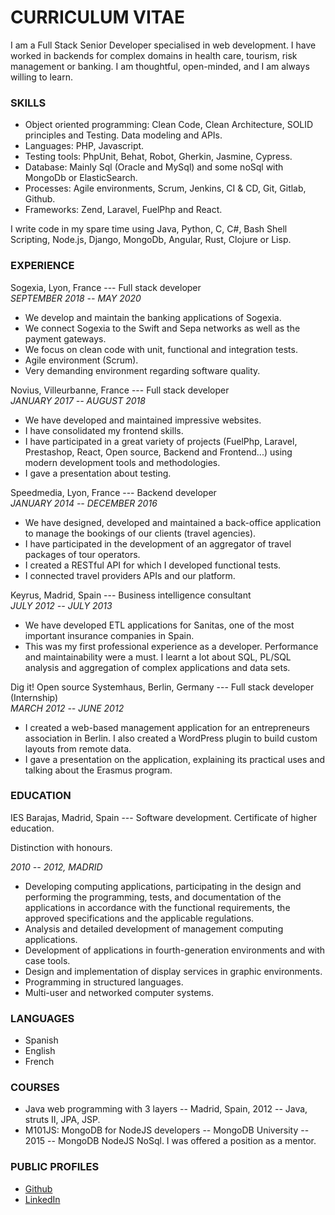 CURRICULUM VITAE
================

I am a Full Stack Senior Developer specialised in web development. 
I have worked in backends for complex domains in health care, tourism, risk management or banking. 
I am thoughtful, open-minded, and I am always willing to learn.

### SKILLS

- Object oriented programming: Clean Code, Clean Architecture, SOLID principles and Testing. Data modeling and APIs.
- Languages: PHP, Javascript.
- Testing tools: PhpUnit, Behat, Robot, Gherkin, Jasmine, Cypress.
- Database: Mainly Sql (Oracle and MySql) and some noSql with MongoDb or ElasticSearch.
- Processes: Agile environments, Scrum, Jenkins, CI & CD, Git, Gitlab, Github.
- Frameworks: Zend, Laravel, FuelPhp and React.

I write code in my spare time using Java, Python, C, C#, Bash Shell Scripting, Node.js, Django, MongoDb, Angular, Rust, Clojure or Lisp.

### EXPERIENCE

Sogexia, Lyon, France --- Full stack developer\
*SEPTEMBER 2018 -- MAY 2020*

- We develop and maintain the banking applications of Sogexia.
- We connect Sogexia to the Swift and Sepa networks as well as the payment gateways.
- We focus on clean code with unit, functional and integration tests.
- Agile environment (Scrum).
- Very demanding environment regarding software quality.

Novius, Villeurbanne, France --- Full stack developer\
*JANUARY 2017 -- AUGUST 2018*

- We have developed and maintained impressive websites.
- I have consolidated my frontend skills.
- I have participated in a great variety of projects (FuelPhp, Laravel, Prestashop, React, Open source, Backend and Frontend...) using modern development tools and methodologies.
- I gave a presentation about testing.

Speedmedia, Lyon, France --- Backend developer\
*JANUARY 2014 -- DECEMBER 2016*

- We have designed, developed and maintained a back-office application to manage the bookings of our clients (travel agencies).
- I have participated in the development of an aggregator of travel packages of tour operators.
- I created a RESTful API for which I developed functional tests.
- I connected travel providers APIs and our platform.

Keyrus, Madrid, Spain --- Business intelligence consultant\
*JULY 2012 -- JULY 2013*

- We have developed ETL applications for Sanitas, one of the most important insurance companies in Spain.
- This was my first professional experience as a developer. Performance and maintainability were a must. I learnt a lot about SQL, PL/SQL analysis and aggregation of complex applications and data sets.

Dig it! Open source Systemhaus, Berlin, Germany --- Full stack developer (Internship)\
*MARCH 2012 -- JUNE 2012*

- I created a web-based management application for an entrepreneurs association in Berlin. I also created a WordPress plugin to build custom layouts from remote data.
- I gave a presentation on the application, explaining its practical uses and talking about the Erasmus program.

### EDUCATION

IES Barajas, Madrid, Spain --- Software development. Certificate of higher education.

Distinction with honours.

*2010 -- 2012, MADRID*

- Developing computing applications, participating in the design and performing the programming, tests, and documentation of the applications in accordance with the functional requirements, the approved specifications and the applicable regulations.
- Analysis and detailed development of management computing applications.
- Development of applications in fourth-generation environments and with case tools.
- Design and implementation of display services in graphic environments.
- Programming in structured languages.
- Multi-user and networked computer systems.

### LANGUAGES

- Spanish
- English
- French

### COURSES

- Java web programming with 3 layers -- Madrid, Spain, 2012 -- Java, struts II, JPA, JSP.
- M101JS: MongoDB for NodeJS developers -- MongoDB University -- 2015 -- MongoDB NodeJS NoSql. I was offered a position as a mentor.

### PUBLIC PROFILES

-   [Github](https://github.com/abmesamesa)
-   [LinkedIn](https://www.linkedin.com/in/abrahanmesa)
